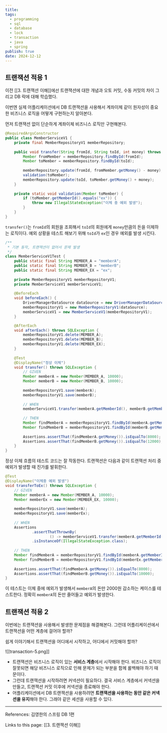 ```yaml
---
title: 
tags:
  - programming
  - sql
  - database
  - lock
  - transaction
  - java
  - spring
publish: true
date: 2024-12-12
---
```

## 트랜잭션 적용 1
이전 [[3. 트랜잭션 이해]]에선 트랜잭션에 대한 개념과 오토 커밋, 수동 커밋의 차이 그리고 DB 락에 대해 학습했다.

이번엔 실제 어플리케이션에서 DB 트랜잭션을 사용해서 계좌이체 같이 원자성이 중요한 비즈니스 로직을 어떻게 구현하는지 알아본다.

먼저 트랜잭션 없이 단순하게 계좌이체 비즈니스 로직만 구현해본다.

```java title="MemberServiceV1.java"
@RequiredArgsConstructor  
public class MemberServiceV1 {  
    private final MemberRepositoryV1 memberRepository;  
  
    public void transfer(String fromId, String toId, int money) throws SQLException {  
        Member fromMember = memberRepository.findById(fromId);  
        Member toMember = memberRepository.findById(toId);  
  
        memberRepository.update(fromId, fromMember.getMoney() - money);  
        validation(toMember);  
        memberRepository.update(toId, toMember.getMoney() + money);  
    }  
  
    private static void validation(Member toMember) {  
        if (toMember.getMemberId().equals("ex")) {  
            throw new IllegalStateException("이체 중 예외 발생");  
        }  
    }  
}
```

`transfer()`는 `fromId`의 회원을 조회해서 `toId`의 회원에게 `money`만큼의 돈을 이체하는 로직이다. 예외 상황을 테스트 해보기 위해 `toId`가 `ex`인 경우 예외를 발생 시킨다.

```java title="MemberServiceV1Test.java"
/**  
 * 기본 동작, 트랜잭션이 없어서 문제 발생  
 */  
class MemberServiceV1Test {  
    public static final String MEMBER_A = "memberA";  
    public static final String MEMBER_B = "memberB";  
    public static final String MEMBER_EX = "ex";  
  
    private MemberRepositoryV1 memberRepositoryV1;  
    private MemberServiceV1 memberServiceV1;  
  
    @BeforeEach  
    void beforeEach() {  
        DriverManagerDataSource dataSource = new DriverManagerDataSource(URL, USERNAME, PASSWORD);  
        memberRepositoryV1 = new MemberRepositoryV1(dataSource);  
        memberServiceV1 = new MemberServiceV1(memberRepositoryV1);  
    }

	@AfterEach  
	void afterEach() throws SQLException {  
	    memberRepositoryV1.delete(MEMBER_A);  
	    memberRepositoryV1.delete(MEMBER_B);  
	    memberRepositoryV1.delete(MEMBER_EX);  
	}
  
    @Test  
    @DisplayName("정상 이체")  
    void transfer() throws SQLException {  
        // GIVEN  
        Member memberA = new Member(MEMBER_A, 10000);  
        Member memberB = new Member(MEMBER_B, 10000);  
  
        memberRepositoryV1.save(memberA);  
        memberRepositoryV1.save(memberB);  
  
        // WHEN  
        memberServiceV1.transfer(memberA.getMemberId(), memberB.getMemberId(), 2000);  
  
        // THEN  
        Member findMemberA = memberRepositoryV1.findById(memberA.getMemberId());  
        Member findMemberB = memberRepositoryV1.findById(memberB.getMemberId());  
  
        Assertions.assertThat(findMemberA.getMoney()).isEqualTo(8000);  
        Assertions.assertThat(findMemberB.getMoney()).isEqualTo(12000);  
    }  
}
```

정상 이체 흐름의 테스트 코드는 잘 작동한다. 트랜잭션은 다음과 같이 트랜잭션 처리 중 예외가 발생할 때 진가를 발휘한다.

```java
@Test  
@DisplayName("이체중 예외 발생")  
void transferToEx() throws SQLException {  
    // GIVEN  
    Member memberA = new Member(MEMBER_A, 10000);  
    Member memberEx = new Member(MEMBER_EX, 10000);  
  
    memberRepositoryV1.save(memberA);  
    memberRepositoryV1.save(memberEx);  
  
    // WHEN  
    Assertions  
            .assertThatThrownBy(  
                    () -> memberServiceV1.transfer(memberA.getMemberId(), memberEx.getMemberId(), 2000))  
            .isInstanceOf(IllegalStateException.class);  
  
    // THEN  
    Member findMemberA = memberRepositoryV1.findById(memberA.getMemberId());  
    Member findMemberB = memberRepositoryV1.findById(memberEx.getMemberId());  
  
    Assertions.assertThat(findMemberA.getMoney()).isEqualTo(8000);  
    Assertions.assertThat(findMemberB.getMoney()).isEqualTo(10000);  
}
```

이 테스트는 이체 중에 예외가 발생해서 `memberA`의 돈만 2000원 감소하는 케이스를 테스트한다. 정확히 `memberA`의 돈만 줄어들고 예외가 발생한다.

## 트랜잭션 적용 2
이번에는 트랜잭션을 사용해서 발생한 문제점을 해결해본다. 그런데 어플리케이션에서 트랜잭션을 어떤 계층에 걸어야 할까?

쉽게 이야기해서 트랜잭션을 어디에서 시작하고, 어디에서 커밋해야 할까?

![[transaction-5.png]]
- 트랜잭션은 비즈니스 로직이 있는 **서비스 계층**에서 시작해야 한다. 비즈니스 로직이 잘못되면 해당 비즈니스 로직으로 인해 문제가 되는 부분을 함께 롤백해야 하기 때문이다.
- 그런데 트랜잭션을 시작하려면 커넥션이 필요하다. 결국 서비스 계층에서 커넥션을 만들고, 트랜잭션 커밋 이후에 커넥션을 종료해야 한다.
- 어플리케이션에서 DB 트랜잭션을 사용하려면 **트랜잭션을 사용하는 동안 같은 커넥션을 유지**해야 한다. 그래야 같은 세션을 사용할 수 있다.

---
References: 김영한의 스프링 DB 1편

Links to this page: [[3. 트랜잭션 이해]]